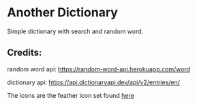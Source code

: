 # Another Dictionary

Simple dictionary with search and random word.

## Credits:
random word api: https://random-word-api.herokuapp.com/word

dictionary api: https://api.dictionaryapi.dev/api/v2/entries/en/

The icons are the feather icon set found [here](https://feathericons.com/)
       
